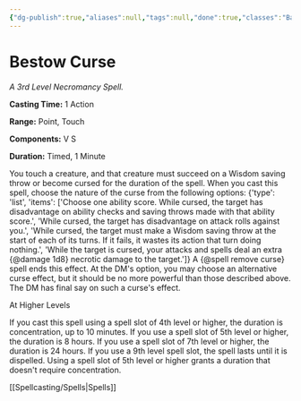 ```yaml
---
{"dg-publish":true,"aliases":null,"tags":null,"done":true,"classes":"Bard, Cleric, Wizard,","spellLevel":3,"school":"Necromancy","source":"PHB","permalink":"/spells/bestow-curse/","dgHomeLink":false,"dgPassFrontmatter":true}
---
```


# Bestow Curse
*A 3rd Level Necromancy Spell.*

**Casting Time:** 1 Action

**Range:** Point, Touch

**Components:** V S 

**Duration:** Timed, 1 Minute

You touch a creature, and that creature must succeed on a Wisdom saving throw or become cursed for the duration of the spell. When you cast this spell, choose the nature of the curse from the following options:
{'type': 'list', 'items': ['Choose one ability score. While cursed, the target has disadvantage on ability checks and saving throws made with that ability score.', 'While cursed, the target has disadvantage on attack rolls against you.', 'While cursed, the target must make a Wisdom saving throw at the start of each of its turns. If it fails, it wastes its action that turn doing nothing.', 'While the target is cursed, your attacks and spells deal an extra {@damage 1d8} necrotic damage to the target.']}
A {@spell remove curse} spell ends this effect. At the DM's option, you may choose an alternative curse effect, but it should be no more powerful than those described above. The DM has final say on such a curse's effect.

At Higher Levels

If you cast this spell using a spell slot of 4th level or higher, the duration is concentration, up to 10 minutes. If you use a spell slot of 5th level or higher, the duration is 8 hours. If you use a spell slot of 7th level or higher, the duration is 24 hours. If you use a 9th level spell slot, the spell lasts until it is dispelled. Using a spell slot of 5th level or higher grants a duration that doesn't require concentration.

[[Spellcasting/Spells|Spells]]